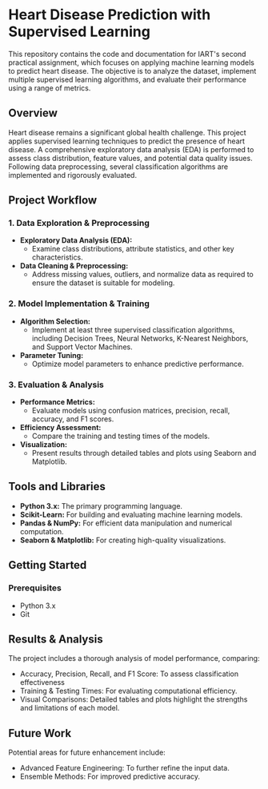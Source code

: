 # Heart Disease Prediction with Supervised Learning

This repository contains the code and documentation for IART's second practical assignment, which focuses on applying machine learning models to predict heart disease. The objective is to analyze the dataset, implement multiple supervised learning algorithms, and evaluate their performance using a range of metrics.

## Overview

Heart disease remains a significant global health challenge. This project applies supervised learning techniques to predict the presence of heart disease. A comprehensive exploratory data analysis (EDA) is performed to assess class distribution, feature values, and potential data quality issues. Following data preprocessing, several classification algorithms are implemented and rigorously evaluated.

## Project Workflow

### 1. Data Exploration & Preprocessing
- **Exploratory Data Analysis (EDA):**
  - Examine class distributions, attribute statistics, and other key characteristics.
- **Data Cleaning & Preprocessing:**
  - Address missing values, outliers, and normalize data as required to ensure the dataset is suitable for modeling.

### 2. Model Implementation & Training
- **Algorithm Selection:**
  - Implement at least three supervised classification algorithms, including Decision Trees, Neural Networks, K-Nearest Neighbors, and Support Vector Machines.
- **Parameter Tuning:**
  - Optimize model parameters to enhance predictive performance.
  
### 3. Evaluation & Analysis
- **Performance Metrics:**
  - Evaluate models using confusion matrices, precision, recall, accuracy, and F1 scores.
- **Efficiency Assessment:**
  - Compare the training and testing times of the models.
- **Visualization:**
  - Present results through detailed tables and plots using Seaborn and Matplotlib.

## Tools and Libraries

- **Python 3.x:** The primary programming language.
- **Scikit-Learn:** For building and evaluating machine learning models.
- **Pandas & NumPy:** For efficient data manipulation and numerical computation.
- **Seaborn & Matplotlib:** For creating high-quality visualizations.

## Getting Started

### Prerequisites
- Python 3.x
- Git

## Results & Analysis
The project includes a thorough analysis of model performance, comparing:
- Accuracy, Precision, Recall, and F1 Score: To assess classification effectiveness
- Training & Testing Times: For evaluating computational efficiency.
- Visual Comparisons: Detailed tables and plots highlight the strengths and limitations of each model.

## Future Work
Potential areas for future enhancement include:
- Advanced Feature Engineering: To further refine the input data.
- Ensemble Methods: For improved predictive accuracy.
